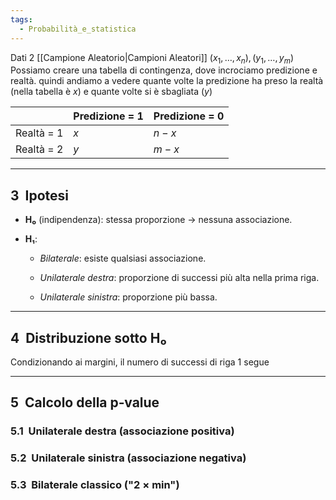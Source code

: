 ```yaml
---
tags:
  - Probabilità_e_statistica
---
```


Dati 2 [[Campione Aleatorio|Campioni Aleatori]] $(x_{1},\dots,x_{n}),(y_{1},\dots,y_{m})$
Possiamo creare una tabella di contingenza, dove incrociamo predizione e realtà. quindi andiamo a vedere quante volte la predizione ha preso la realtà (nella tabella è $x$) e quante volte si è sbagliata ($y$)


|            | Predizione = 1 | Predizione = 0 |
| ---------- | -------------- | -------------- |
| Realtà = 1 | $x$            | $n-x$          |
| Realtà = 2 | $y$            | $m-x$          |


---

## 3  Ipotesi

- **H₀** (indipendenza): stessa proporzione → nessuna associazione.
    
- **H₁**:
    
    - _Bilaterale_: esiste qualsiasi associazione.
        
    - _Unilaterale destra_: proporzione di successi più alta nella prima riga.
        
    - _Unilaterale sinistra_: proporzione più bassa.
        

---

## 4  Distribuzione sotto H₀

Condizionando ai margini, il numero di successi di riga 1 segue

---

## 5  Calcolo della p‑value

### 5.1  Unilaterale destra (associazione positiva)

### 5.2  Unilaterale sinistra (associazione negativa)

### 5.3  Bilaterale classico ("2 × min")

    
